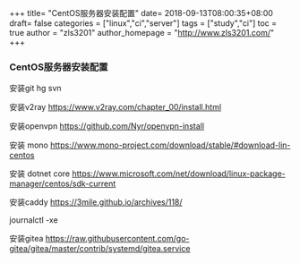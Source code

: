+++
title= "CentOS服务器安装配置"
date= 2018-09-13T08:00:35+08:00
draft= false
categories = ["linux","ci","server"]
tags = ["study","ci"]
toc = true
author = "zls3201"
author_homepage =  "http://www.zls3201.com/"
+++

### CentOS服务器安装配置
安装git hg svn

安装v2ray
https://www.v2ray.com/chapter_00/install.html

安装openvpn
https://github.com/Nyr/openvpn-install

安装 mono
https://www.mono-project.com/download/stable/#download-lin-centos

安装 dotnet core
https://www.microsoft.com/net/download/linux-package-manager/centos/sdk-current

安装caddy
https://3mile.github.io/archives/118/

journalctl -xe


安装gitea
https://raw.githubusercontent.com/go-gitea/gitea/master/contrib/systemd/gitea.service